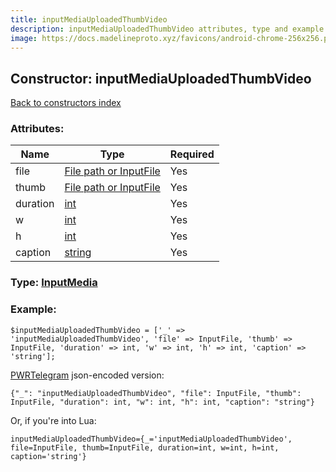 ```yaml
---
title: inputMediaUploadedThumbVideo
description: inputMediaUploadedThumbVideo attributes, type and example
image: https://docs.madelineproto.xyz/favicons/android-chrome-256x256.png
---
```

## Constructor: inputMediaUploadedThumbVideo  
[Back to constructors index](index.md)



### Attributes:

| Name     |    Type       | Required |
|----------|---------------|----------|
|file|[File path or InputFile](../types/InputFile.md) | Yes|
|thumb|[File path or InputFile](../types/InputFile.md) | Yes|
|duration|[int](../types/int.md) | Yes|
|w|[int](../types/int.md) | Yes|
|h|[int](../types/int.md) | Yes|
|caption|[string](../types/string.md) | Yes|



### Type: [InputMedia](../types/InputMedia.md)


### Example:

```
$inputMediaUploadedThumbVideo = ['_' => 'inputMediaUploadedThumbVideo', 'file' => InputFile, 'thumb' => InputFile, 'duration' => int, 'w' => int, 'h' => int, 'caption' => 'string'];
```  

[PWRTelegram](https://pwrtelegram.xyz) json-encoded version:

```
{"_": "inputMediaUploadedThumbVideo", "file": InputFile, "thumb": InputFile, "duration": int, "w": int, "h": int, "caption": "string"}
```


Or, if you're into Lua:  


```
inputMediaUploadedThumbVideo={_='inputMediaUploadedThumbVideo', file=InputFile, thumb=InputFile, duration=int, w=int, h=int, caption='string'}

```


